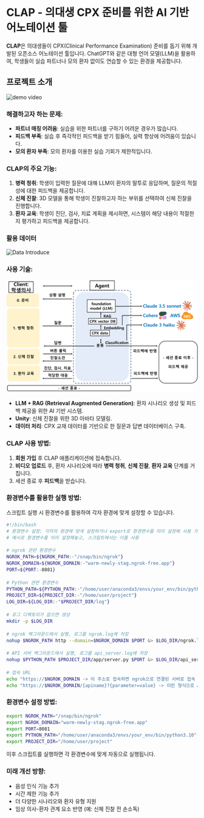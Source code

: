 
# CLAP - 의대생 CPX 준비를 위한 AI 기반 어노테이션 툴

**CLAP**은 의대생들이 CPX(Clinical Performance Examination) 준비를 돕기 위해 개발된 오픈소스 어노테이션 툴입니다. ChatGPT와 같은 대형 언어 모델(LLM)을 활용하여, 학생들이 실습 파트너나 모의 환자 없이도 연습할 수 있는 환경을 제공합니다.

## 프로젝트 소개
![demo video]("demo/demo.mp4")

### 해결하고자 하는 문제:
- **파트너 매칭 어려움**: 실습을 위한 파트너를 구하기 어려운 경우가 많습니다.
- **피드백 부족**: 실습 후 즉각적인 피드백을 받기 힘들어, 실력 향상에 어려움이 있습니다.
- **모의 환자 부족**: 모의 환자를 이용한 실습 기회가 제한적입니다.

### CLAP의 주요 기능:
1. **병력 청취**: 학생이 입력한 질문에 대해 LLM이 환자의 말투로 응답하며, 질문의 적절성에 대한 피드백을 제공합니다.
2. **신체 진찰**: 3D 모델을 통해 학생이 진찰하고자 하는 부위를 선택하여 신체 진찰을 진행합니다.
3. **환자 교육**: 학생이 진단, 검사, 치료 계획을 제시하면, 시스템이 해당 내용이 적절한지 평가하고 피드백을 제공합니다.

### 활용 데이터
![Data Introduce]("demo/data_introduce.png")

### 사용 기술:
![Architecture](demo/architecture.png)
- **LLM + RAG (Retrieval Augmented Generation)**: 환자 시나리오 생성 및 피드백 제공을 위한 AI 기반 시스템.
- **Unity**: 신체 진찰을 위한 3D 아바타 모델링.
- **데이터 처리**: CPX 교재 데이터를 기반으로 한 질문과 답변 데이터베이스 구축.

### CLAP 사용 방법:
1. **회원 가입** 후 CLAP 애플리케이션에 접속합니다.
2. **비디오 업로드** 후, 환자 시나리오에 따라 **병력 청취**, **신체 진찰**, **환자 교육** 단계를 거칩니다.
3. 세션 종료 후 **피드백**을 받습니다.

### 환경변수를 활용한 실행 방법:
스크립트 실행 시 환경변수를 활용하여 각자 환경에 맞게 설정할 수 있습니다.

```bash
#!/bin/bash
# 환경변수 설정: 각자의 환경에 맞게 설정하거나 export로 환경변수를 미리 설정해 사용 가능
# 예시로 환경변수를 미리 설정해놓고, 스크립트에서는 이를 사용

# ngrok 관련 환경변수
NGROK_PATH=${NGROK_PATH:-"/snap/bin/ngrok"}
NGROK_DOMAIN=${NGROK_DOMAIN:-"warm-newly-stag.ngrok-free.app"}
PORT=${PORT:-8081}

# Python 관련 환경변수
PYTHON_PATH=${PYTHON_PATH:-"/home/user/anaconda3/envs/your_env/bin/python3.10"}
PROJECT_DIR=${PROJECT_DIR:-"/home/user/project"}
LOG_DIR=${LOG_DIR:-"$PROJECT_DIR/log"}

# 로그 디렉토리가 없으면 생성
mkdir -p $LOG_DIR

# ngrok 백그라운드에서 실행, 로그를 ngrok.log에 저장
nohup $NGROK_PATH http --domain=$NGROK_DOMAIN $PORT &> $LOG_DIR/ngrok.log &

# API 서버 백그라운드에서 실행, 로그를 api_server.log에 저장
nohup $PYTHON_PATH $PROJECT_DIR/app/server.py $PORT &> $LOG_DIR/api_server.log &

# 접속 URL
echo "https://$NGROK_DOMAIN -> 이 주소로 접속하면 ngrok으로 연결된 서버로 접속 가능"
echo "https://$NGROK_DOMAIN/{apiname}?{parameter=value} -> 이런 형식으로 API 사용 가능"
```

### 환경변수 설정 방법:
```bash
export NGROK_PATH="/snap/bin/ngrok"
export NGROK_DOMAIN="warm-newly-stag.ngrok-free.app"
export PORT=8081
export PYTHON_PATH="/home/user/anaconda3/envs/your_env/bin/python3.10"
export PROJECT_DIR="/home/user/project"
```

이후 스크립트를 실행하면 각 환경변수에 맞게 자동으로 실행됩니다.

### 미래 개선 방향:
- 음성 인식 기능 추가
- 시간 제한 기능 추가
- 더 다양한 시나리오와 환자 유형 지원
- 임상 의사-환자 관계 요소 반영 (예: 신체 진찰 전 손소독)

